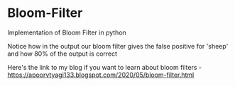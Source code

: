 # Bloom-Filter
Implementation of Bloom Filter in python

Notice how in the output our bloom filter gives the false positive for 'sheep' and how 80% of the output is correct

Here's the link to my blog if you want to learn about bloom filters - https://apoorvtyagi133.blogspot.com/2020/05/bloom-filter.html
